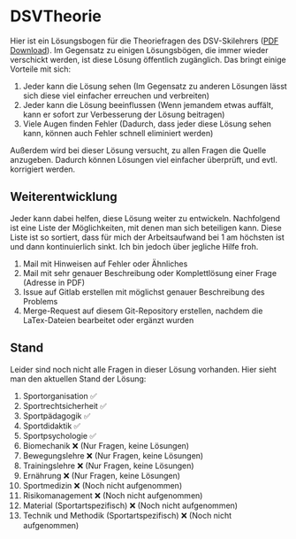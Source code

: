 # DSVTheorie
Hier ist ein Lösungsbogen für die Theoriefragen des DSV-Skilehrers ([PDF Download](https://gitlab.com/Sparkier/DSVTheorie/raw/master/LaTex/solution.pdf)). Im Gegensatz zu einigen Lösungsbögen, die immer wieder verschickt werden, ist diese Lösung öffentlich zugänglich. Das bringt einige Vorteile mit sich:

1. Jeder kann die Lösung sehen (Im Gegensatz zu anderen Lösungen lässt sich diese viel einfacher erreuchen und verbreiten)
2. Jeder kann die Lösung beeinflussen (Wenn jemandem etwas auffält, kann er sofort zur Verbesserung der Lösung beitragen)
3. Viele Augen finden Fehler (Dadurch, dass jeder diese Lösung sehen kann, können auch Fehler schnell eliminiert werden)

Außerdem wird bei dieser Lösung versucht, zu allen Fragen die Quelle anzugeben. Dadurch können Lösungen viel einfacher überprüft, und evtl. korrigiert werden.


## Weiterentwicklung
Jeder kann dabei helfen, diese Lösung weiter zu entwickeln. Nachfolgend ist eine Liste der Möglichkeiten, mit denen man sich beteiligen kann.
Diese Liste ist so sortiert, dass für mich der Arbeitsaufwand bei 1 am höchsten ist und dann kontinuierlich sinkt. 
Ich bin jedoch über jegliche Hilfe froh.

1. Mail mit Hinweisen auf Fehler oder Ähnliches
3. Mail mit sehr genauer Beschreibung oder Komplettlösung einer Frage (Adresse in PDF)
2. Issue auf Gitlab erstellen mit möglichst genauer Beschreibung des Problems
1. Merge-Request auf diesem Git-Repository erstellen, nachdem die LaTex-Dateien bearbeitet oder ergänzt wurden

## Stand
Leider sind noch nicht alle Fragen in dieser Lösung vorhanden. Hier sieht man den aktuellen Stand der Lösung:

1. Sportorganisation :white_check_mark:
2. Sportrechtsicherheit :white_check_mark:
3. Sportpädagogik :white_check_mark:
4. Sportdidaktik :white_check_mark:
5. Sportpsychologie :white_check_mark:
6. Biomechanik :x: (Nur Fragen, keine Lösungen)
7. Bewegungslehre :x: (Nur Fragen, keine Lösungen)
8. Trainingslehre :x: (Nur Fragen, keine Lösungen)
9. Ernährung :x: (Nur Fragen, keine Lösungen)
10. Sportmedizin :x: (Noch nicht aufgenommen)
11. Risikomanagement :x: (Noch nicht aufgenommen)
12. Material (Sportartspezifisch) :x: (Noch nicht aufgenommen)
13. Technik und Methodik (Sportartspezifisch) :x: (Noch nicht aufgenommen)